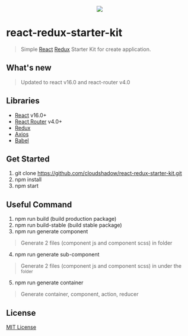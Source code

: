<p align="center"><img src="https://user-images.githubusercontent.com/1182967/34776160-d0cdee06-f650-11e7-8119-b42c0c324e8f.png"/></p>

# react-redux-starter-kit

  > Simple [React](http://facebook.github.io/react/index.html) [Redux](https://redux.js.org/) Starter Kit for create application.

## What's new
  > Updated to react v16.0 and react-router v4.0 

## Libraries
  * [React](https://reactjs.org/) v16.0+
  * [React Router](https://reacttraining.com/react-router/) v4.0+
  * [Redux](https://redux.js.org/)
  * [Axios](https://github.com/axios/axios)
  * [Babel](https://babeljs.io/)


## Get Started

1. git clone https://github.com/cloudshadow/react-redux-starter-kit.git
2. npm install
3. npm start

## Useful Command
1. npm run build (build production package)
2. npm run build-stable (build stable package)
3. npm run generate component <component name>
  > Generate 2 files (component js and component scss) in <component name> folder  
4. npm run generate sub-component <component name> <sub component path>
  > Generate 2 files (component js and component scss) in under the <sub component path> folder  
5. npm run generate container <container name> 
  > Generate container, component, action, reducer

## License

[MIT License](LICENSE)
